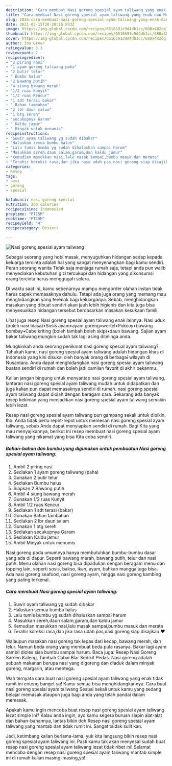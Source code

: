 ```yaml
---
description: "Cara membuat Nasi goreng spesial ayam taliwang yang enak dan Mudah Dibuat"
title: "Cara membuat Nasi goreng spesial ayam taliwang yang enak dan Mudah Dibuat"
slug: 1036-cara-membuat-nasi-goreng-spesial-ayam-taliwang-yang-enak-dan-mudah-dibuat
date: 2021-02-15T20:20:16.893Z
image: https://img-global.cpcdn.com/recipes/6516591c9d4db1cc/680x482cq70/nasi-goreng-spesial-ayam-taliwang-foto-resep-utama.jpg
thumbnail: https://img-global.cpcdn.com/recipes/6516591c9d4db1cc/680x482cq70/nasi-goreng-spesial-ayam-taliwang-foto-resep-utama.jpg
cover: https://img-global.cpcdn.com/recipes/6516591c9d4db1cc/680x482cq70/nasi-goreng-spesial-ayam-taliwang-foto-resep-utama.jpg
author: Jon Greer
ratingvalue: 3.3
reviewcount: 7
recipeingredient:
- "2 piring nasi"
- "1 ayam goreng taliwang paha"
- "2 butir telur"
- " Bumbu halus"
- "2 Bawang putih"
- "4 siung bawang merah"
- "1/2 ruas Kunyit"
- "1/2 ruas Kencur"
- "1 sdt terasi bakar"
- " Bahan tambahan"
- "2 lbr daun salam"
- "1 btg sereh"
- "secukupnya Garam"
- " Kaldu jamur"
- " Minyak untuk menumis"
recipeinstructions:
- "Suwir ayam taliwang yg sudah dibakar"
- "Haluskan semua bumbu halus"
- "Lalu tumis bumbu yg sudah dihaluskan sampai harum"
- "Masukkan sereh,daun salam,garam,dan kaldu jamur"
- "Kemudian masukkan nasi,lalu masak sampai,bumbu masuk dan merata"
- "Terahir koreksi rasa,dan jika rasa udah pas,nasi goreng siap disajikan ❤️"
categories:
- Resep
tags:
- nasi
- goreng
- spesial

katakunci: nasi goreng spesial 
nutrition: 200 calories
recipecuisine: Indonesian
preptime: "PT15M"
cooktime: "PT49M"
recipeyield: "4"
recipecategory: Dessert

---
```



![Nasi goreng spesial ayam taliwang](https://img-global.cpcdn.com/recipes/6516591c9d4db1cc/680x482cq70/nasi-goreng-spesial-ayam-taliwang-foto-resep-utama.jpg)

Sebagai seorang yang hobi masak, menyuguhkan hidangan sedap kepada keluarga tercinta adalah hal yang sangat menyenangkan bagi kamu sendiri. Peran seorang  wanita Tidak saja menjaga rumah saja, tetapi anda pun wajib menyediakan kebutuhan gizi tercukupi dan hidangan yang dikonsumsi orang tercinta harus menggugah selera.

Di waktu  saat ini, kamu sebenarnya mampu mengorder olahan instan tidak harus capek memasaknya dahulu. Tetapi ada juga orang yang memang mau menghidangkan yang terenak bagi keluarganya. Sebab, menghidangkan masakan yang dibuat sendiri akan jauh lebih higienis dan kita juga bisa menyesuaikan hidangan tersebut berdasarkan masakan kesukaan famili. 

Lihat juga resep Nasi goreng spesial ayam taliwang enak lainnya. Nasi uduk (boleh nasi biasa)•Sosis ayam•ayam goreng•wortel•Pokcoy•bawang bombay•Cabe kriting (boleh tambah boleh skip)•daun bawang. Sajian ayam bakar taliwang mungkin sudah tak lagi asing ditelinga anda.

Mungkinkah anda seorang penikmat nasi goreng spesial ayam taliwang?. Tahukah kamu, nasi goreng spesial ayam taliwang adalah hidangan khas di Indonesia yang kini disukai oleh banyak orang di berbagai wilayah di Nusantara. Anda dapat menghidangkan nasi goreng spesial ayam taliwang buatan sendiri di rumah dan boleh jadi camilan favorit di akhir pekanmu.

Kalian jangan bingung untuk menyantap nasi goreng spesial ayam taliwang, lantaran nasi goreng spesial ayam taliwang mudah untuk didapatkan dan juga kalian pun dapat memasaknya sendiri di rumah. nasi goreng spesial ayam taliwang dapat diolah dengan beragam cara. Sekarang ada banyak resep kekinian yang menjadikan nasi goreng spesial ayam taliwang semakin lebih lezat.

Resep nasi goreng spesial ayam taliwang pun gampang sekali untuk dibikin, lho. Anda tidak perlu repot-repot untuk memesan nasi goreng spesial ayam taliwang, sebab Anda dapat menyiapkan sendiri di rumah. Bagi Kita yang mau menyajikannya, berikut ini resep membuat nasi goreng spesial ayam taliwang yang nikamat yang bisa Kita coba sendiri.

<!--inarticleads1-->

##### Bahan-bahan dan bumbu yang digunakan untuk pembuatan Nasi goreng spesial ayam taliwang:

1. Ambil 2 piring nasi
1. Sediakan 1 ayam goreng taliwang (paha)
1. Gunakan 2 butir telur
1. Sediakan  Bumbu halus
1. Siapkan 2 Bawang putih
1. Ambil 4 siung bawang merah
1. Gunakan 1/2 ruas Kunyit
1. Ambil 1/2 ruas Kencur
1. Sediakan 1 sdt terasi (bakar)
1. Gunakan  Bahan tambahan
1. Sediakan 2 lbr daun salam
1. Gunakan 1 btg sereh
1. Sediakan secukupnya Garam
1. Sediakan  Kaldu jamur
1. Ambil  Minyak untuk menumis


Nasi goreng pada umumnya hanya membutuhkan bumbu-bumbu dasar yang ada di dapur. Seperti bawang merah, bawang putih, telur dan nasi putih. Menu olahan nasi goreng bisa dipadukan dengan beragam menu dan topping lain, seperti sosis, bakso, ikan, ayam, bahkan mangga juga bisa. Ada nasi goreng seafood, nasi goreng ayam, hingga nasi goreng kambing yang paling terkenal. 

<!--inarticleads2-->

##### Cara membuat Nasi goreng spesial ayam taliwang:

1. Suwir ayam taliwang yg sudah dibakar
1. Haluskan semua bumbu halus
1. Lalu tumis bumbu yg sudah dihaluskan sampai harum
1. Masukkan sereh,daun salam,garam,dan kaldu jamur
1. Kemudian masukkan nasi,lalu masak sampai,bumbu masuk dan merata
1. Terahir koreksi rasa,dan jika rasa udah pas,nasi goreng siap disajikan ❤️


Walaupun masakan nasi goreng tak lepas dari kecap, bawang merah, dan telur. Namun beda orang yang membuat beda pula rasanya. Bakar lagi ayam sambil dioles sisa bumbu sampai harum. Baca juga: Resep Nasi Goreng Sarden Kaleng, Tambah Cabai Biar Sedikit Pedas. Nasi goreng adalah sebuah makanan berupa nasi yang digoreng dan diaduk dalam minyak goreng, margarin, atau mentega. 

Wah ternyata cara buat nasi goreng spesial ayam taliwang yang enak tidak rumit ini enteng banget ya! Kamu semua bisa menghidangkannya. Cara buat nasi goreng spesial ayam taliwang Sesuai sekali untuk kamu yang sedang belajar memasak ataupun juga bagi anda yang telah pandai dalam memasak.

Apakah kamu ingin mencoba buat resep nasi goreng spesial ayam taliwang lezat simple ini? Kalau anda ingin, ayo kamu segera buruan siapin alat-alat dan bahan-bahannya, lantas bikin deh Resep nasi goreng spesial ayam taliwang yang mantab dan tidak rumit ini. Sangat taidak sulit kan. 

Jadi, ketimbang kalian berlama-lama, yuk kita langsung bikin resep nasi goreng spesial ayam taliwang ini. Pasti kamu tak akan menyesal sudah buat resep nasi goreng spesial ayam taliwang lezat tidak ribet ini! Selamat mencoba dengan resep nasi goreng spesial ayam taliwang mantab simple ini di rumah kalian masing-masing,ya!.

